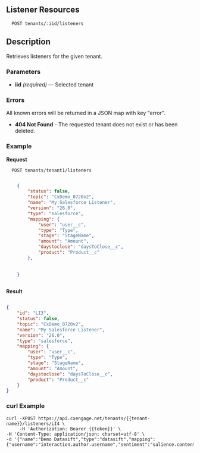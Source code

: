 ## Listener Resources

```
  POST tenants/:iid/listeners
```

## Description

Retrieves listeners for the given tenant.


### Parameters

- **iid** _(required)_ — Selected tenant


### Errors

All known errors will be returned in a JSON map with key "error".

- **404 Not Found** - The requested tenant does not exist or has been deleted.

### Example

**Request**

```
  POST tenants/tenant1/listeners
```

```json

    {
        "status": false,
        "topic": "CxDemo_0720v2",
        "name": "My Salesforce Listener",
        "version": "26.0",
        "type": "salesforce",
        "mapping": {
            "user": "user__c",
            "type": "Type",
            "stage": "StageName",
            "amount": "Amount",
            "daystoclose": "daysToClose__c",
            "product": "Product__c"
        },
     
     
    }
    
```

**Result**

```json

{
    "id": "LI3",
    "status": false,
    "topic": "CxDemo_0720v2",
    "name": "My Salesforce Listener",
    "version": "26.0",
    "type": "salesforce",
    "mapping": {
        "user": "user__c",
        "type": "Type",
        "stage": "StageName",
        "amount": "Amount",
        "daystoclose": "daysToClose__c",
        "product": "Product__c"
    }
}

```

### curl Example

```
curl -XPOST https://api.cxengage.net/tenants/{{tenant-name}}/listeners/LI4 \
     -H 'Authorization: Bearer {{token}}' \
-H 'Content-Type: application/json; charset=utf-8' \
-d '{"name":"Demo Datasift","type":"datasift","mapping":{"username":"interaction.author.username","sentiment":"salience.content.sentiment","id":"twitter.user.screen_name"},"hash":"5349f1e4c75120ffe395f0ece24d27a1","status":false}'

```
